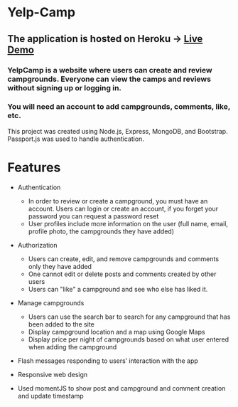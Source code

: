 # Yelp-Camp
## The application is hosted on Heroku -> [Live Demo](http://yelpcamp-bensto.herokuapp.com/)
### YelpCamp is a website where users can create and review campgrounds. Everyone can view the camps and reviews without signing up or logging in. 
### You will need an account to add campgrounds, comments, like, etc.
This project was created using Node.js, Express, MongoDB, and Bootstrap. Passport.js was used to handle authentication.

# Features
- Authentication
  - In order to review or create a campground, you must have an account. Users can login or create an account, if you forget your password you can request a password reset
  - User profiles include more information on the user (full name, email, profile photo, the campgrounds they have added)
- Authorization
  - Users can create, edit, and remove campgrounds and comments only they have added
  - One cannot edit or delete posts and comments created by other users
  - Users can "like" a campground and see who else has liked it.
- Manage campgrounds
  - Users can use the search bar to search for any campground that has been added to the site
  - Display campground location and a map using Google Maps
  - Display price per night of campgrounds based on what user entered when adding the campground

  
- Flash messages responding to users’ interaction with the app
- Responsive web design
- Used momentJS to show post and campground and comment creation and update timestamp

